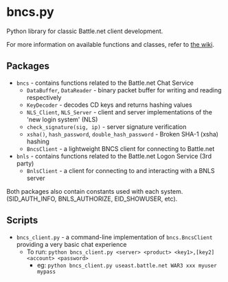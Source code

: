 # bncs.py
Python library for classic Battle.net client development.

For more information on available functions and classes, refer to [the wiki](https://github.com/Davnit/bncs.py/wiki).

## Packages
* `bncs` - contains functions related to the Battle.net Chat Service
  * `DataBuffer`, `DataReader` - binary packet buffer for writing and reading respectively
  * `KeyDecoder` - decodes CD keys and returns hashing values
  * `NLS_Client`, `NLS_Server` - client and server implementations of the 'new login system' (NLS)
  * `check_signature(sig, ip)` - server signature verification
  * `xsha()`, `hash_password`, `double_hash_password` - Broken SHA-1 (xsha) hashing
  * `BncsClient` - a lightweight BNCS client for connecting to Battle.net
* `bnls` - contains functions related to the Battle.net Logon Service (3rd party)
  * `BnlsClient` - a client for connecting to and interacting with a BNLS server
  
Both packages also contain constants used with each system. (SID_AUTH_INFO, BNLS_AUTHORIZE, EID_SHOWUSER, etc).
  
## Scripts
* `bncs_client.py` - a command-line implementation of `bncs.BncsClient` providing a very basic chat experience
  * To run: `python bncs_client.py <server> <product> <key1>,[key2] <account> <password>`
    * eg: `python bncs_client.py useast.battle.net WAR3 xxx myuser mypass`
